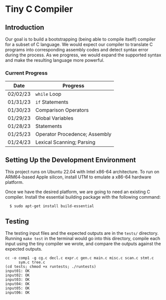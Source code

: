 # Tiny C Compiler

## Introduction

Our goal is to build a bootstrapping (being able to compile itself) compiler for a subset of C language. 
We would expect our compiler to translate C programs into corresponding assembly codes and detect syntax error during the process.
As we progress, we would expand the supported syntax and make the resulting language more powerful.

### Current Progress

|   Date   |   Progress   |
| -------- | ------------ |
| 02/02/23 | `while` Loop |
| 01/31/23 | `if` Statements |
| 01/30/23 | Comparison Operators |
| 01/29/23 | Global Variables |
| 01/28/23 | Statements |
| 01/25/23 | Operator Procedence; Assembly |
| 01/24/23 | Lexical Scanning; Parsing |

## Setting Up the Development Environment

This project runs on Ubuntu 22.04 with Intel x86-64 architecture.
To run on ARM64-based Apple silicon, install UTM to emulate a x86-64 hardware platform.

Once we have the desired platform, we are going to need an existing C compiler.
Install the essential building package with the following command:

```
  $ sudo apt-get install build-essential
```

## Testing

The testing input files and the expected outputs are in the `tests/` directory.
Running `make test` in the terminal would go into this directory, 
compile each input using the tiny compiler we wrote, 
and compare the outputs against the expected outputs.

```
cc -o comp1 -g cg.c decl.c expr.c gen.c main.c misc.c scan.c stmt.c
      sym.c tree.c
(cd tests; chmod +x runtests; ./runtests)
input01: OK
input02: OK
input03: OK
input04: OK
input05: OK
input06: OK
```
